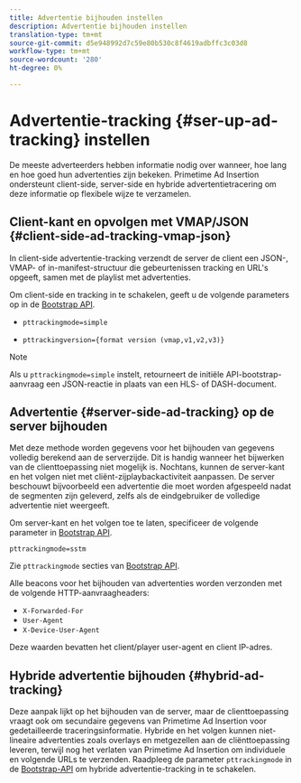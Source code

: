 ```yaml
---
title: Advertentie bijhouden instellen
description: Advertentie bijhouden instellen
translation-type: tm+mt
source-git-commit: d5e948992d7c59e80b530c8f4619adbffc3c03d8
workflow-type: tm+mt
source-wordcount: '280'
ht-degree: 0%

---
```



# Advertentie-tracking {#ser-up-ad-tracking} instellen

De meeste adverteerders hebben informatie nodig over wanneer, hoe lang en hoe goed hun advertenties zijn bekeken. Primetime Ad Insertion ondersteunt client-side, server-side en hybride advertentietracering om deze informatie op flexibele wijze te verzamelen.

## Client-kant en opvolgen met VMAP/JSON {#client-side-ad-tracking-vmap-json}

In client-side advertentie-tracking verzendt de server de client een JSON-, VMAP- of in-manifest-structuur die gebeurtenissen tracking en URL&#39;s opgeeft, samen met de playlist met advertenties.

Om client-side en tracking in te schakelen, geeft u de volgende parameters op in de [Bootstrap API](/help/primetime-ad-insertion/technical-reference/bootstrap-api.md).

* `pttrackingmode=simple`

* `pttrackingversion={format version (vmap,v1,v2,v3)}`

>[!NOTE]
>
>Als u `pttrackingmode=simple` instelt, retourneert de initiële API-bootstrap-aanvraag een JSON-reactie in plaats van een HLS- of DASH-document.

<!-- **Daniel to check. The specified file in this statement does not exist.** 
More information about `pttrackingmode`, `pttrackingversion` formats, can be found in [API Reference: Manifest server query parameters](manifest-server-query-parameters.md). -->

<!--Show examples of how to request a sidecar] -->

## Advertentie {#server-side-ad-tracking} op de server bijhouden

Met deze methode worden gegevens voor het bijhouden van gegevens volledig berekend aan de serverzijde. Dit is handig wanneer het bijwerken van de clienttoepassing niet mogelijk is. Nochtans, kunnen de server-kant en het volgen niet met cliënt-zijplaybackactiviteit aanpassen. De server beschouwt bijvoorbeeld een advertentie die moet worden afgespeeld nadat de segmenten zijn geleverd, zelfs als de eindgebruiker de volledige advertentie niet weergeeft.

Om server-kant en het volgen toe te laten, specificeer de volgende parameter in [Bootstrap API](/help/primetime-ad-insertion/technical-reference/bootstrap-api.md).

`pttrackingmode=sstm`

Zie `pttrackingmode` secties van [Bootstrap API](/help/primetime-ad-insertion/technical-reference/bootstrap-api.md).

Alle beacons voor het bijhouden van advertenties worden verzonden met de volgende HTTP-aanvraagheaders:

* `X-Forwarded-For`
* `User-Agent`
* `X-Device-User-Agent`

Deze waarden bevatten het client/player user-agent en client IP-adres.

## Hybride advertentie bijhouden {#hybrid-ad-tracking}

Deze aanpak lijkt op het bijhouden van de server, maar de clienttoepassing vraagt ook om secundaire gegevens van Primetime Ad Insertion voor gedetailleerde traceringsinformatie. Hybride en het volgen kunnen niet-lineaire advertenties zoals overlays en metgezellen aan de cliënttoepassing leveren, terwijl nog het verlaten van Primetime Ad Insertion om individuele en volgende URLs te verzenden.
Raadpleeg de parameter `pttrackingmode` in de [Bootstrap-API](/help/primetime-ad-insertion/technical-reference/bootstrap-api.md) om hybride advertentie-tracking in te schakelen.
